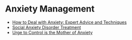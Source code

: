 # Anxiety Management
- [How to Deal with Anxiety: Expert Advice and Techniques](https://jyotirgamya.org/article/how-to-deal-anxiety/)
- [Social Anxiety Disorder Treatment](https://jyotirgamya.org/article/social-anxiety-disorder-treatment/)
- [Urge to Control is the Mother of Anxiety](https://jyotirgamya.org/article/control-mother-of-anxiety/)
